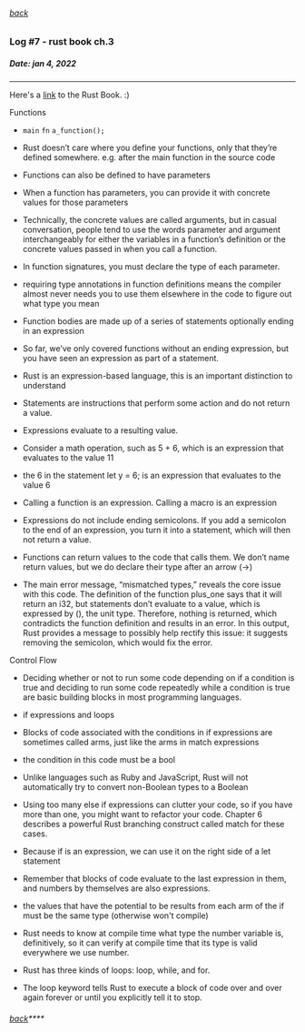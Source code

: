 ###### [back](./../README.md)

### Log #7 - rust book ch.3
##### Date: jan 4, 2022
-----------
Here's a [link](https://doc.rust-lang.org/book/) to the Rust Book. :)

Functions

- `main` `fn` `a_function();`
- Rust doesn’t care where you define your functions, only that they’re defined somewhere. e.g. after the main function in the source code
- Functions can also be defined to have parameters
- When a function has parameters, you can provide it with concrete values for those parameters
- Technically, the concrete values are called arguments, but in casual conversation, people tend to use the words parameter and argument interchangeably for either the variables in a function’s definition or the concrete values passed in when you call a function.
- In function signatures, you must declare the type of each parameter.
- requiring type annotations in function definitions means the compiler almost never needs you to use them elsewhere in the code to figure out what type you mean


- Function bodies are made up of a series of statements optionally ending in an expression
- So far, we’ve only covered functions without an ending expression, but you have seen an expression as part of a statement.
- Rust is an expression-based language, this is an important distinction to understand
- Statements are instructions that perform some action and do not return a value. 
- Expressions evaluate to a resulting value.
- Consider a math operation, such as 5 + 6, which is an expression that evaluates to the value 11
-  the 6 in the statement let y = 6; is an expression that evaluates to the value 6
- Calling a function is an expression. Calling a macro is an expression
- Expressions do not include ending semicolons. If you add a semicolon to the end of an expression, you turn it into a statement, which will then not return a value.


- Functions can return values to the code that calls them. We don’t name return values, but we do declare their type after an arrow (->)
- The main error message, “mismatched types,” reveals the core issue with this code. The definition of the function plus_one says that it will return an i32, but statements don’t evaluate to a value, which is expressed by (), the unit type. Therefore, nothing is returned, which contradicts the function definition and results in an error. In this output, Rust provides a message to possibly help rectify this issue: it suggests removing the semicolon, which would fix the error.

Control Flow
- Deciding whether or not to run some code depending on if a condition is true and deciding to run some code repeatedly while a condition is true are basic building blocks in most programming languages.
- if expressions and loops
- Blocks of code associated with the conditions in if expressions are sometimes called arms, just like the arms in match expressions
- the condition in this code must be a bool
- Unlike languages such as Ruby and JavaScript, Rust will not automatically try to convert non-Boolean types to a Boolean
- Using too many else if expressions can clutter your code, so if you have more than one, you might want to refactor your code. Chapter 6 describes a powerful Rust branching construct called match for these cases.


- Because if is an expression, we can use it on the right side of a let statement
- Remember that blocks of code evaluate to the last expression in them, and numbers by themselves are also expressions. 
- the values that have the potential to be results from each arm of the if must be the same type (otherwise won't compile)
- Rust needs to know at compile time what type the number variable is, definitively, so it can verify at compile time that its type is valid everywhere we use number.


- Rust has three kinds of loops: loop, while, and for. 
- The loop keyword tells Rust to execute a block of code over and over again forever or until you explicitly tell it to stop.



###### [back](./../README.md)****